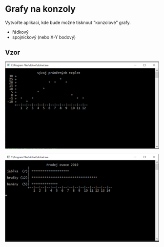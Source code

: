 # Grafy na konzoly
Vytvořte aplikaci, kde bude možné tisknout "konzolové" grafy. 
* řádkový
* spojnickový (nebo X-Y bodový)

## Vzor
![Spojnicový](graf-text-spojnice.png)

![řádkový](graf-text.png)
